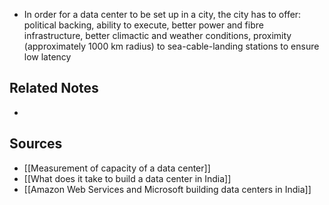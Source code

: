 - In order for a data center to be set up in a city, the city has to offer: political backing, ability to execute, better power and fibre infrastructure, better climactic and weather conditions, proximity (approximately 1000 km radius) to sea-cable-landing stations to ensure low latency

## Related Notes
- 

## Sources
- [[Measurement of capacity of a data center]]
- [[What does it take to build a data center in India]]
- [[Amazon Web Services and Microsoft building data centers in India]]